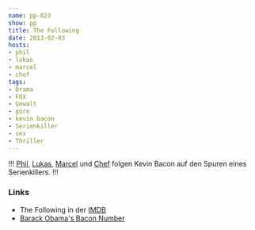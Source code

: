 ```yaml
---
name: pp-023
show: pp
title: The Following
date: 2013-02-03
hosts:
- phil
- lukas
- marcel
- chef
tags:
- Drama
- FOX
- Gewalt
- gore
- kevin bacon
- Serienkiller
- sex
- Thriller
---
```

!!!
[Phil](https://twitter.com/philgrooves), [Lukas](https://twitter.com/Blubser), [Marcel](https://twitter.com/xartas) und [Chef](https://twitter.com/grischder) folgen Kevin Bacon auf den Spuren eines Serienkillers.
!!!

### Links

- The Following in der [IMDB](http://www.imdb.com/title/tt2071645/?ref_=fn_al_tt_1)
- [Barack Obama's Bacon Number](https://www.google.com/search?q=bacon+number+barack+obama)
